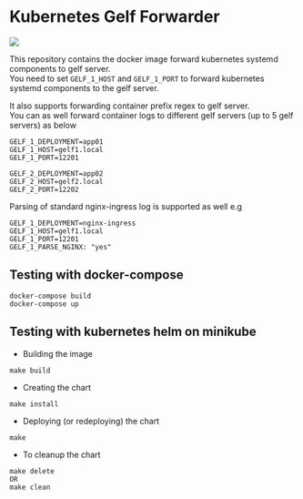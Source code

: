 # Kubernetes Gelf Forwarder
[![](https://images.microbadger.com/badges/image/oba11/kubernetes-gelf-forwarder.svg)](https://microbadger.com/images/oba11/kubernetes-gelf-forwarder)

This repository contains the docker image forward kubernetes systemd components to gelf server.<br/>
You need to set `GELF_1_HOST` and `GELF_1_PORT` to forward kubernetes systemd components to the gelf server.

It also supports forwarding container prefix regex to gelf server.<br/>
You can as well forward container logs to different gelf servers (up to 5  gelf servers) as below

```
GELF_1_DEPLOYMENT=app01
GELF_1_HOST=gelf1.local
GELF_1_PORT=12201

GELF_2_DEPLOYMENT=app02
GELF_2_HOST=gelf2.local
GELF_2_PORT=12202
```

Parsing of standard nginx-ingress log is supported as well e.g
```
GELF_1_DEPLOYMENT=nginx-ingress
GELF_1_HOST=gelf1.local
GELF_1_PORT=12201
GELF_1_PARSE_NGINX: "yes"
```

## Testing with docker-compose

```
docker-compose build
docker-compose up
```


## Testing with kubernetes helm on minikube

* Building the image

```
make build
```

* Creating the chart

```
make install
```

* Deploying (or redeploying) the chart

```
make
```

* To cleanup the chart

```
make delete
OR
make clean
```
